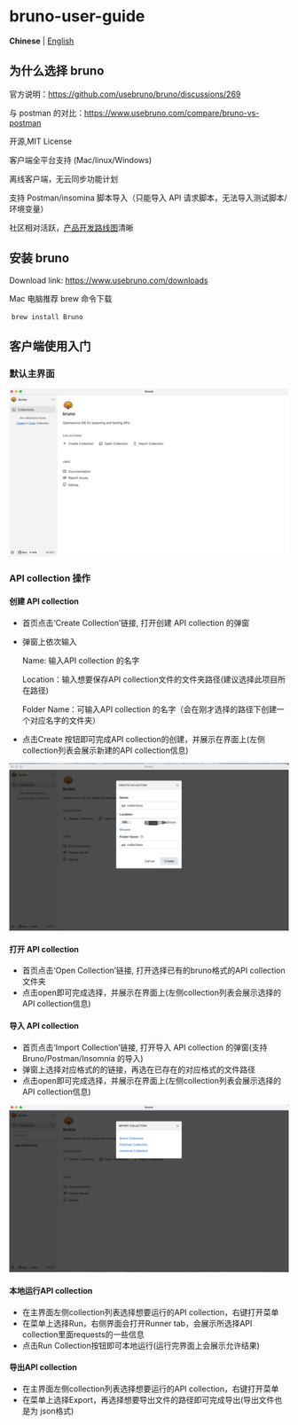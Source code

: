 
# bruno-user-guide

**Chinese** | [English](/README_EN.md)

## 为什么选择 bruno

官方说明：https://github.com/usebruno/bruno/discussions/269

与 postman 的对比：https://www.usebruno.com/compare/bruno-vs-postman

开源,MIT License

客户端全平台支持 (Mac/linux/Windows)

离线客户端，无云同步功能计划

支持 Postman/insomina 脚本导入（只能导入 API 请求脚本，无法导入测试脚本/环境变量）

社区相对活跃，[产品开发路线图](https://github.com/usebruno/bruno/discussions/384)清晰


## 安装 bruno

Download link: <https://www.usebruno.com/downloads>

Mac 电脑推荐 brew 命令下载

​    `brew install Bruno`

## 客户端使用入门

### 默认主界面

![homepage](/readme_pictures/homepage.png)

### API collection 操作

#### 创建 API collection

- 首页点击‘Create Collection’链接, 打开创建 API collection 的弹窗

- 弹窗上依次输入

  Name: 输入API collection 的名字

  

  Location：输入想要保存API collection文件的文件夹路径(建议选择此项目所在路径)

  

  Folder Name：可输入API collection 的名字（会在刚才选择的路径下创建一个对应名字的文件夹）

  

- 点击Create 按钮即可完成API collection的创建，并展示在界面上(左侧collection列表会展示新建的API collection信息)

![create-collection](/readme_pictures/create-collection.png)

#### 打开 API collection

- 首页点击‘Open Collection’链接, 打开选择已有的bruno格式的API collection文件夹
- 点击open即可完成选择，并展示在界面上(左侧collection列表会展示选择的API collection信息)

#### 导入 API collection

- 首页点击‘Import Collection’链接, 打开导入 API collection 的弹窗(支持Bruno/Postman/Insomnia 的导入)
- 弹窗上选择对应格式的的链接，再选在已存在的对应格式的文件路径
- 点击open即可完成选择，并展示在界面上(左侧collection列表会展示选择的API collection信息)

![import-collection](/readme_pictures/import-collection.png)

#### 本地运行API collection

- 在主界面左侧collection列表选择想要运行的API collection，右键打开菜单
- 在菜单上选择Run，右侧界面会打开Runner tab，会展示所选择API collection里面requests的一些信息
- 点击Run Collection按钮即可本地运行(运行完界面上会展示允许结果)

#### 导出API collection

- 在主界面左侧collection列表选择想要运行的API collection，右键打开菜单
- 在菜单上选择Export，再选择想要导出文件的路径即可完成导出(导出文件也是为 json格式)
